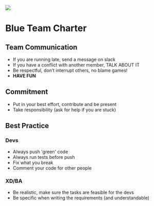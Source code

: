 ![](https://pbs.twimg.com/profile_images/378800000822867536/3f5a00acf72df93528b6bb7cd0a4fd0c.jpeg)
# Blue Team Charter #

## Team Communication ##

* If you are running late, send a message on slack
* If you have a conflict with another member, TALK ABOUT IT
* Be respectful, don’t interrupt others, no blame games!
* __HAVE FUN__

## Commitment ##
* Put in your best effort, contribute and be present
* Take responsibility (ask for help if you are stuck)

## Best Practice ##

### Devs ###

* Always push 'green' code
* Always run tests before push
* Fix what you break
* Comment your code for other people

### XD/BA ###
* Be realistic, make sure the tasks are feasible for the devs
* Be specific when writing the requirements (and understandable)
